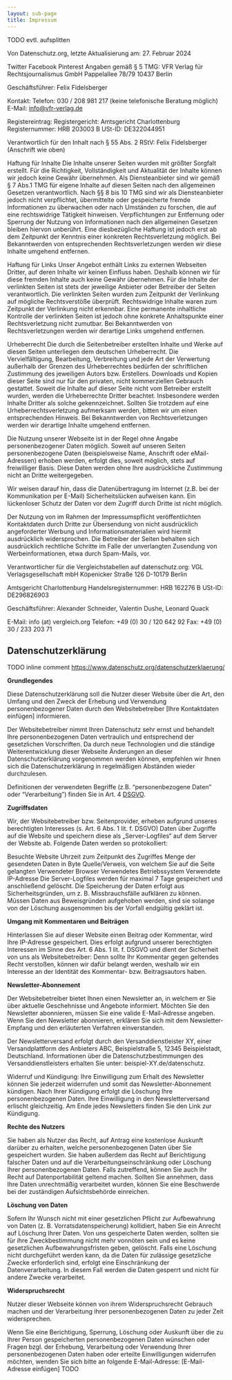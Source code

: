 ```yaml
---
layout: sub-page
title: Impressum
---
```


TODO evtl. aufsplitten

<p>Von Datenschutz.org, letzte Aktualisierung am: 27. Februar 2024</p>

Twitter Facebook Pinterest
Angaben gemäß § 5 TMG:
VFR Verlag für Rechtsjournalismus GmbH
Pappelallee 78/79
10437 Berlin

Geschäftsführer: Felix Fidelsberger

Kontakt:
Telefon: 030 / 208 981 217 (keine telefonische Beratung möglich)
E-Mail: info@vfr-verlag.de

Registereintrag:
Registergericht: Amtsgericht Charlottenburg
Registernummer: HRB 203003 B
USt-ID: DE322044951

Verantwortlich für den Inhalt nach § 55 Abs. 2 RStV: Felix Fidelsberger (Anschrift wie oben)

Haftung für Inhalte
Die Inhalte unserer Seiten wurden mit größter Sorgfalt erstellt. Für die Richtigkeit, Vollständigkeit und Aktualität der Inhalte können wir jedoch keine Gewähr übernehmen. Als Diensteanbieter sind wir gemäß § 7 Abs.1 TMG für eigene Inhalte auf diesen Seiten nach den allgemeinen Gesetzen verantwortlich. Nach §§ 8 bis 10 TMG sind wir als Diensteanbieter jedoch nicht verpflichtet, übermittelte oder gespeicherte fremde Informationen zu überwachen oder nach Umständen zu forschen, die auf eine rechtswidrige Tätigkeit hinweisen. Verpflichtungen zur Entfernung oder Sperrung der Nutzung von Informationen nach den allgemeinen Gesetzen bleiben hiervon unberührt. Eine diesbezügliche Haftung ist jedoch erst ab dem Zeitpunkt der Kenntnis einer konkreten Rechtsverletzung möglich. Bei Bekanntwerden von entsprechenden Rechtsverletzungen werden wir diese Inhalte umgehend entfernen.

Haftung für Links
Unser Angebot enthält Links zu externen Webseiten Dritter, auf deren Inhalte wir keinen Einfluss haben. Deshalb können wir für diese fremden Inhalte auch keine Gewähr übernehmen. Für die Inhalte der verlinkten Seiten ist stets der jeweilige Anbieter oder Betreiber der Seiten verantwortlich. Die verlinkten Seiten wurden zum Zeitpunkt der Verlinkung auf mögliche Rechtsverstöße überprüft. Rechtswidrige Inhalte waren zum Zeitpunkt der Verlinkung nicht erkennbar. Eine permanente inhaltliche Kontrolle der verlinkten Seiten ist jedoch ohne konkrete Anhaltspunkte einer Rechtsverletzung nicht zumutbar. Bei Bekanntwerden von Rechtsverletzungen werden wir derartige Links umgehend entfernen.

Urheberrecht
Die durch die Seitenbetreiber erstellten Inhalte und Werke auf diesen Seiten unterliegen dem deutschen Urheberrecht. Die Vervielfältigung, Bearbeitung, Verbreitung und jede Art der Verwertung außerhalb der Grenzen des Urheberrechtes bedürfen der schriftlichen Zustimmung des jeweiligen Autors bzw. Erstellers. Downloads und Kopien dieser Seite sind nur für den privaten, nicht kommerziellen Gebrauch gestattet. Soweit die Inhalte auf dieser Seite nicht vom Betreiber erstellt wurden, werden die Urheberrechte Dritter beachtet. Insbesondere werden Inhalte Dritter als solche gekennzeichnet. Sollten Sie trotzdem auf eine Urheberrechtsverletzung aufmerksam werden, bitten wir um einen entsprechenden Hinweis. Bei Bekanntwerden von Rechtsverletzungen werden wir derartige Inhalte umgehend entfernen.

Die Nutzung unserer Webseite ist in der Regel ohne Angabe personenbezogener Daten möglich. Soweit auf unseren Seiten personenbezogene Daten (beispielsweise Name, Anschrift oder eMail-Adressen) erhoben werden, erfolgt dies, soweit möglich, stets auf freiwilliger Basis. Diese Daten werden ohne Ihre ausdrückliche Zustimmung nicht an Dritte weitergegeben.

Wir weisen darauf hin, dass die Datenübertragung im Internet (z.B. bei der Kommunikation per E-Mail) Sicherheitslücken aufweisen kann. Ein lückenloser Schutz der Daten vor dem Zugriff durch Dritte ist nicht möglich.

Der Nutzung von im Rahmen der Impressumspflicht veröffentlichten Kontaktdaten durch Dritte zur Übersendung von nicht ausdrücklich angeforderter Werbung und Informationsmaterialien wird hiermit ausdrücklich widersprochen. Die Betreiber der Seiten behalten sich ausdrücklich rechtliche Schritte im Falle der unverlangten Zusendung von Werbeinformationen, etwa durch Spam-Mails, vor.

Verantwortlicher für die Vergleichstabellen auf datenschutz.org:
VGL Verlagsgesellschaft mbH
Köpenicker Straße 126
D-10179 Berlin

Amtsgericht Charlottenburg
Handelsregisternummer: HRB 162276 B
USt-ID: DE296826903

Geschäftsführer: Alexander Schneider, Valentin Dushe, Leonard Quack

E-Mail: info (at) vergleich.org
Telefon: +49 (0) 30 / 120 642 92
Fax: +49 (0) 30 / 233 203 71


<h2>Datenschutzerklärung</h2>

TODO inline comment
https://www.datenschutz.org/datenschutzerklaerung/

**Grundlegendes**

Diese Datenschutzerklärung soll die Nutzer dieser Website über die Art, den Umfang und den Zweck der Erhebung und Verwendung personenbezogener Daten durch den Websitebetreiber [Ihre Kontaktdaten einfügen] informieren.

Der Websitebetreiber nimmt Ihren Datenschutz sehr ernst und behandelt Ihre personenbezogenen Daten vertraulich und entsprechend der gesetzlichen Vorschriften. Da durch neue Technologien und die ständige Weiterentwicklung dieser Webseite Änderungen an dieser Datenschutzerklärung vorgenommen werden können, empfehlen wir Ihnen sich die Datenschutzerklärung in regelmäßigen Abständen wieder durchzulesen.

Definitionen der verwendeten Begriffe (z.B. “personenbezogene Daten” oder “Verarbeitung”) finden Sie in Art. 4 [DSGVO](https://www.datenschutz.org/dsgvo/).


**Zugriffsdaten**

Wir, der Websitebetreiber bzw. Seitenprovider, erheben aufgrund unseres berechtigten Interesses (s. Art. 6 Abs. 1 lit. f. DSGVO) Daten über Zugriffe auf die Website und speichern diese als „Server-Logfiles“ auf dem Server der Website ab. Folgende Daten werden so protokolliert:

Besuchte Website
Uhrzeit zum Zeitpunkt des Zugriffes
Menge der gesendeten Daten in Byte
Quelle/Verweis, von welchem Sie auf die Seite gelangten
Verwendeter Browser
Verwendetes Betriebssystem
Verwendete IP-Adresse
Die Server-Logfiles werden für maximal 7 Tage gespeichert und anschließend gelöscht. Die Speicherung der Daten erfolgt aus Sicherheitsgründen, um z. B. Missbrauchsfälle aufklären zu können. Müssen Daten aus Beweisgründen aufgehoben werden, sind sie solange von der Löschung ausgenommen bis der Vorfall endgültig geklärt ist.


**Umgang mit Kommentaren und Beiträgen**

Hinterlassen Sie auf dieser Website einen Beitrag oder Kommentar, wird Ihre IP-Adresse gespeichert. Dies erfolgt aufgrund unserer berechtigten Interessen im Sinne des Art. 6 Abs. 1 lit. f. DSGVO und dient der Sicherheit von uns als Websitebetreiber: Denn sollte Ihr Kommentar gegen geltendes Recht verstoßen, können wir dafür belangt werden, weshalb wir ein Interesse an der Identität des Kommentar- bzw. Beitragsautors haben.

**Newsletter-Abonnement**

Der Websitebetreiber bietet Ihnen einen Newsletter an, in welchem er Sie über aktuelle Geschehnisse und Angebote informiert. Möchten Sie den Newsletter abonnieren, müssen Sie eine valide E-Mail-Adresse angeben. Wenn Sie den Newsletter abonnieren, erklären Sie sich mit dem Newsletter-Empfang und den erläuterten Verfahren einverstanden.

Der Newsletterversand erfolgt durch den Versanddienstleister XY, einer Versandplattform des Anbieters ABC, Beispielstraße 5, 12345 Beispielstadt, Deutschland. Informationen über die Datenschutzbestimmungen des Versanddienstleisters erhalten Sie unter: beispiel-XY.de/datenschutz.

Widerruf und Kündigung: Ihre Einwilligung zum Erhalt des Newsletter können Sie jederzeit widerrufen und somit das Newsletter-Abonnement kündigen. Nach Ihrer Kündigung erfolgt die Löschung Ihre personenbezogenen Daten. Ihre Einwilligung in den Newsletterversand erlischt gleichzeitig. Am Ende jedes Newsletters finden Sie den Link zur Kündigung.

**Rechte des Nutzers**

Sie haben als Nutzer das Recht, auf Antrag eine kostenlose Auskunft darüber zu erhalten, welche personenbezogenen Daten über Sie gespeichert wurden. Sie haben außerdem das Recht auf Berichtigung falscher Daten und auf die Verarbeitungseinschränkung oder Löschung Ihrer personenbezogenen Daten. Falls zutreffend, können Sie auch Ihr Recht auf Datenportabilität geltend machen. Sollten Sie annehmen, dass Ihre Daten unrechtmäßig verarbeitet wurden, können Sie eine Beschwerde bei der zuständigen Aufsichtsbehörde einreichen.

**Löschung von Daten**

Sofern Ihr Wunsch nicht mit einer gesetzlichen Pflicht zur Aufbewahrung von Daten (z. B. Vorratsdatenspeicherung) kollidiert, haben Sie ein Anrecht auf Löschung Ihrer Daten. Von uns gespeicherte Daten werden, sollten sie für ihre Zweckbestimmung nicht mehr vonnöten sein und es keine gesetzlichen Aufbewahrungsfristen geben, gelöscht. Falls eine Löschung nicht durchgeführt werden kann, da die Daten für zulässige gesetzliche Zwecke erforderlich sind, erfolgt eine Einschränkung der Datenverarbeitung. In diesem Fall werden die Daten gesperrt und nicht für andere Zwecke verarbeitet.

**Widerspruchsrecht**

Nutzer dieser Webseite können von ihrem Widerspruchsrecht Gebrauch machen und der Verarbeitung ihrer personenbezogenen Daten zu jeder Zeit widersprechen.

Wenn Sie eine Berichtigung, Sperrung, Löschung oder Auskunft über die zu Ihrer Person gespeicherten personenbezogenen Daten wünschen oder Fragen bzgl. der Erhebung, Verarbeitung oder Verwendung Ihrer personenbezogenen Daten haben oder erteilte Einwilligungen widerrufen möchten, wenden Sie sich bitte an folgende E-Mail-Adresse: [E-Mail-Adresse einfügen] TODO
